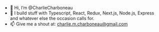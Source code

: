 - 👋 Hi, I’m @CharlieCharboneau
- 👀 I build stuff with Typescript, React, Redux, Next.js, Node.js, Express and whatever else the occasion calls for.
- 📫 Give me a shout at: charlie.m.charboneau@gmail.com

<!---
CharlieCharboneau/CharlieCharboneau is a ✨ special ✨ repository because its `README.md` (this file) appears on your GitHub profile.
You can click the Preview link to take a look at your changes.
--->


